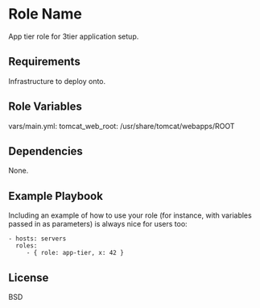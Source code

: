 Role Name
=========

App tier role for 3tier application setup.

Requirements
------------

Infrastructure to deploy onto.

Role Variables
--------------

vars/main.yml:
tomcat_web_root:  /usr/share/tomcat/webapps/ROOT

Dependencies
------------

None.

Example Playbook
----------------

Including an example of how to use your role (for instance, with variables passed in as parameters) is always nice for users too:

    - hosts: servers
      roles:
         - { role: app-tier, x: 42 }

License
-------

BSD
